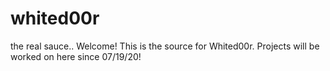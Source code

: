 # whited00r
the real sauce..
Welcome! This is the source for Whited00r. Projects will be worked on here since 07/19/20!
